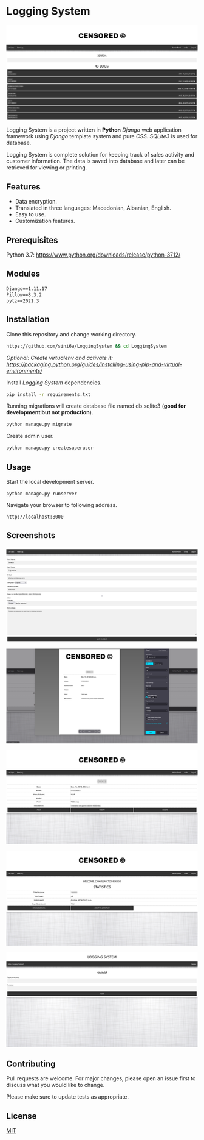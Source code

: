 
# Logging System

![Screenshot #1](/screenshots/1.png?raw=true "Screenshot #1")

Logging System is a project written in **Python** *Django* web application framework using *Django* template system and pure *CSS*. *SQLite3* is used for database.

Logging System is complete solution for keeping track of sales activity and customer information. The data is saved into database and later can be retrieved for viewing or printing.

## Features

- Data encryption.
- Translated in three languages: Macedonian, Albanian, English.
- Easy to use.
- Customization features.


## Prerequisites

Python 3.7: https://www.python.org/downloads/release/python-3712/

## Modules

    Django==1.11.17
    Pillow==8.3.2
    pytz==2021.3

## Installation

Clone this repository and change working directory.
```bash
https://github.com/sini6a/LoggingSystem && cd LoggingSystem
```

*Optional: Create virtualenv and activate it: https://packaging.python.org/guides/installing-using-pip-and-virtual-environments/*

Install *Logging System* dependencies.
```bash
pip install -r requirements.txt
```

Running migrations will create database file named db.sqlite3 (**good for development but not production**).
```bash
python manage.py migrate
```

Create admin user.
```bash
python manage.py createsuperuser
```

## Usage

Start the local development server.

    python manage.py runserver

Navigate your browser to following address.

```
http://localhost:8000
```

## Screenshots

![Screenshot #1](/screenshots/2.png?raw=true "Screenshot #2")

![Screenshot #2](/screenshots/3.png?raw=true "Screenshot #3")

![Screenshot #3](/screenshots/4.png?raw=true "Screenshot #4")

![Screenshot #4](/screenshots/5.png?raw=true "Screenshot #5")

![Screenshot #5](/screenshots/6.png?raw=true "Screenshot #6")

## Contributing
Pull requests are welcome. For major changes, please open an issue first to discuss what you would like to change.

Please make sure to update tests as appropriate.

## License
[MIT](LICENSE)
